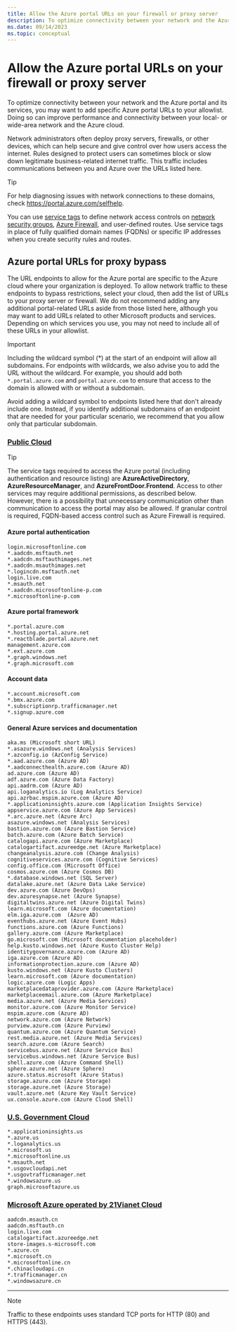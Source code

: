```yaml
---
title: Allow the Azure portal URLs on your firewall or proxy server
description: To optimize connectivity between your network and the Azure portal and its services, we recommend you add these URLs to your allowlist.
ms.date: 09/14/2023
ms.topic: conceptual
---
```


# Allow the Azure portal URLs on your firewall or proxy server

To optimize connectivity between your network and the Azure portal and its services, you may want to add specific Azure portal URLs to your allowlist. Doing so can improve performance and connectivity between your local- or wide-area network and the Azure cloud.

Network administrators often deploy proxy servers, firewalls, or other devices, which can help secure and give control over how users access the internet. Rules designed to protect users can sometimes block or slow down legitimate business-related internet traffic. This traffic includes communications between you and Azure over the URLs listed here.

> [!TIP]
> For help diagnosing issues with network connections to these domains, check https://portal.azure.com/selfhelp.

You can use [service tags](../virtual-network/service-tags-overview.md) to define network access controls on [network security groups](../virtual-network/network-security-groups-overview.md), [Azure Firewall](../firewall/service-tags.md), and user-defined routes. Use service tags in place of fully qualified domain names (FQDNs) or specific IP addresses when you create security rules and routes.

## Azure portal URLs for proxy bypass

The URL endpoints to allow for the Azure portal are specific to the Azure cloud where your organization is deployed. To allow network traffic to these endpoints to bypass restrictions, select your cloud, then add the list of URLs to your proxy server or firewall. We do not recommend adding any additional portal-related URLs aside from those listed here, although you may want to add URLs related to other Microsoft products and services. Depending on which services you use, you may not need to include all of these URLs in your allowlist.

> [!IMPORTANT]
> Including the wildcard symbol (\*) at the start of an endpoint will allow all subdomains. For endpoints with wildcards, we also advise you to add the URL without the wildcard. For example, you should add both `*.portal.azure.com` and `portal.azure.com` to ensure that access to the domain is allowed with or without a subdomain.
>
> Avoid adding a wildcard symbol to endpoints listed here that don't already include one. Instead, if you identify additional subdomains of an endpoint that are needed for your particular scenario, we recommend that you allow only that particular subdomain.

### [Public Cloud](#tab/public-cloud)

> [!TIP]
> The service tags required to access the Azure portal (including authentication and resource listing) are **AzureActiveDirectory**, **AzureResourceManager**, and **AzureFrontDoor.Frontend**. Access to other services may require additional permissions, as described below.  
> However, there is a possibility that unnecessary communication other than communication to access the portal may also be allowed. If granular control is required, FQDN-based access control such as Azure Firewall is required.

#### Azure portal authentication

```
login.microsoftonline.com
*.aadcdn.msftauth.net
*.aadcdn.msftauthimages.net
*.aadcdn.msauthimages.net
*.logincdn.msftauth.net
login.live.com
*.msauth.net
*.aadcdn.microsoftonline-p.com
*.microsoftonline-p.com
```

#### Azure portal framework

```
*.portal.azure.com
*.hosting.portal.azure.net
*.reactblade.portal.azure.net
management.azure.com
*.ext.azure.com
*.graph.windows.net
*.graph.microsoft.com
```

#### Account data

```
*.account.microsoft.com
*.bmx.azure.com
*.subscriptionrp.trafficmanager.net
*.signup.azure.com
```

#### General Azure services and documentation

```
aka.ms (Microsoft short URL)
*.asazure.windows.net (Analysis Services)
*.azconfig.io (AzConfig Service)
*.aad.azure.com (Azure AD)
*.aadconnecthealth.azure.com (Azure AD)
ad.azure.com (Azure AD)
adf.azure.com (Azure Data Factory)
api.aadrm.com (Azure AD)
api.loganalytics.io (Log Analytics Service)
api.azrbac.mspim.azure.com (Azure AD)
*.applicationinsights.azure.com (Application Insights Service)
appservice.azure.com (Azure App Services)
*.arc.azure.net (Azure Arc)
asazure.windows.net (Analysis Services)
bastion.azure.com (Azure Bastion Service)
batch.azure.com (Azure Batch Service)
catalogapi.azure.com (Azure Marketplace)
catalogartifact.azureedge.net (Azure Marketplace)
changeanalysis.azure.com (Change Analysis)
cognitiveservices.azure.com (Cognitive Services)
config.office.com (Microsoft Office)
cosmos.azure.com (Azure Cosmos DB)
*.database.windows.net (SQL Server)
datalake.azure.net (Azure Data Lake Service)
dev.azure.com (Azure DevOps)
dev.azuresynapse.net (Azure Synapse)
digitaltwins.azure.net (Azure Digital Twins)
learn.microsoft.com (Azure documentation)
elm.iga.azure.com  (Azure AD)
eventhubs.azure.net (Azure Event Hubs)
functions.azure.com (Azure Functions)
gallery.azure.com (Azure Marketplace)
go.microsoft.com (Microsoft documentation placeholder)
help.kusto.windows.net (Azure Kusto Cluster Help)
identitygovernance.azure.com (Azure AD)
iga.azure.com (Azure AD)
informationprotection.azure.com (Azure AD)
kusto.windows.net (Azure Kusto Clusters)
learn.microsoft.com (Azure documentation)
logic.azure.com (Logic Apps)
marketplacedataprovider.azure.com (Azure Marketplace)
marketplaceemail.azure.com (Azure Marketplace)
media.azure.net (Azure Media Services)
monitor.azure.com (Azure Monitor Service)
mspim.azure.com (Azure AD)
network.azure.com (Azure Network)
purview.azure.com (Azure Purview)
quantum.azure.com (Azure Quantum Service)
rest.media.azure.net (Azure Media Services)
search.azure.com (Azure Search)
servicebus.azure.net (Azure Service Bus)
servicebus.windows.net (Azure Service Bus)
shell.azure.com (Azure Command Shell)
sphere.azure.net (Azure Sphere)
azure.status.microsoft (Azure Status)
storage.azure.com (Azure Storage)
storage.azure.net (Azure Storage)
vault.azure.net (Azure Key Vault Service)
ux.console.azure.com (Azure Cloud Shell)
```

### [U.S. Government Cloud](#tab/us-government-cloud)

```
*.applicationinsights.us
*.azure.us
*.loganalytics.us
*.microsoft.us
*.microsoftonline.us
*.msauth.net
*.usgovcloudapi.net
*.usgovtrafficmanager.net
*.windowsazure.us
graph.microsoftazure.us
```

### [Microsoft Azure operated by 21Vianet Cloud](#tab/azure-china-cloud)

```
aadcdn.msauth.cn
aadcdn.msftauth.cn
login.live.com
catalogartifact.azureedge.net
store-images.s-microsoft.com
*.azure.cn
*.microsoft.cn
*.microsoftonline.cn
*.chinacloudapi.cn
*.trafficmanager.cn
*.windowsazure.cn
```

---

> [!NOTE]
> Traffic to these endpoints uses standard TCP ports for HTTP (80) and HTTPS (443).
